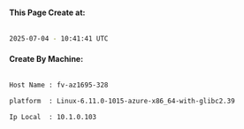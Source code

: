 
   
#### This Page Create at:

```bash

2025-07-04 - 10:41:41 UTC

```

#### Create By Machine:

```bash

Host Name : fv-az1695-328

platform  : Linux-6.11.0-1015-azure-x86_64-with-glibc2.39

Ip Local  : 10.1.0.103

```

